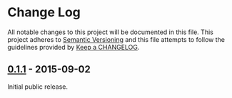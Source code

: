 # Change Log
All notable changes to this project will be documented in this file.
This project adheres to [Semantic Versioning](http://semver.org/) and this file attempts to follow the guidelines provided by [Keep a CHANGELOG](http://keepachangelog.com/).

## [0.1.1] - 2015-09-02
Initial public release.

[0.1.1]: https://github.com/dynamit/referee/v0.1.1
